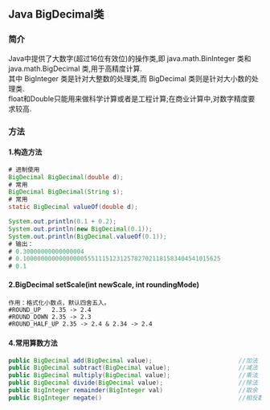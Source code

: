 ## Java BigDecimal类
### 简介
Java中提供了大数字(超过16位有效位)的操作类,即 java.math.BinInteger 类和 java.math.BigDecimal 类,用于高精度计算.  
其中 BigInteger 类是针对大整数的处理类,而 BigDecimal 类则是针对大小数的处理类.  
float和Double只能用来做科学计算或者是工程计算;在商业计算中,对数字精度要求较高.

### 方法
#### 1.构造方法
```java 
# 进制使用
BigDecimal BigDecimal(double d); 
# 常用
BigDecimal BigDecimal(String s); 
# 常用
static BigDecimal valueOf(double d); 

System.out.println(0.1 + 0.2);
System.out.println(new BigDecimal(0.1));
System.out.println(BigDecimal.valueOf(0.1));
# 输出：
# 0.30000000000000004
# 0.1000000000000000055511151231257827021181583404541015625
# 0.1
```
#### 2.BigDecimal setScale(int newScale, int roundingMode)
```text
作用：格式化小数点，默认四舍五入。
#ROUND_UP	2.35 -> 2.4
#ROUND_DOWN 2.35 -> 2.3
#ROUND_HALF_UP 2.35 -> 2.4 & 2.34 -> 2.4
```

#### 4.常用算数方法
```java
public BigDecimal add(BigDecimal value);                        //加法
public BigDecimal subtract(BigDecimal value);                   //减法 
public BigDecimal multiply(BigDecimal value);                   //乘法
public BigDecimal divide(BigDecimal value);                     //除法
public BigInteger remainder(BigInteger val)                     //取余
public BigInteger negate()                                      //相反数
```